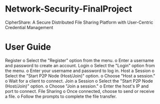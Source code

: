 # Network-Security-FinalProject
 CipherShare: A Secure Distributed File Sharing Platform with User-Centric  Credential Management

# User Guide
Register
o	Select the "Register" option from the menu.
o	Enter a username and password to create an account.
Login
o	Select the "Login" option from the menu.
o	Enter your username and password to log in.
Host a Session
o	Select the "Start P2P Node (Host/Join)" option.
o	Choose "Host a session."
o	Wait for a client to connect.
Join a Session
o	Select the "Start P2P Node (Host/Join)" option.
o	Choose "Join a session."
o	Enter the host's IP and port to connect.
File Sharing
o	Once connected, choose to send or receive a file.
o	Follow the prompts to complete the file transfer.
